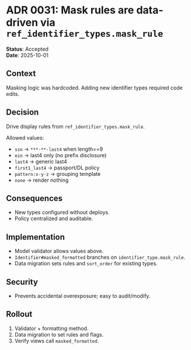 # ADR 0031: Mask rules are data-driven via `ref_identifier_types.mask_rule`

**Status**: Accepted  
**Date**: 2025-10-01

## Context
Masking logic was hardcoded. Adding new identifier types required code edits.

## Decision
Drive display rules from `ref_identifier_types.mask_rule`.

Allowed values:
- `ssn` → `***-**-last4` when length==9  
- `ein` → last4 only (no prefix disclosure)  
- `last4` → generic last4  
- `first1_last4` → passport/DL policy  
- `pattern:x-y-z` → grouping template  
- `none` → render nothing

## Consequences
- New types configured without deploys.
- Policy centralized and auditable.

## Implementation
- Model validator allows values above.
- `Identifier#masked_formatted` branches on `identifier_type.mask_rule`.
- Data migration sets rules and `sort_order` for existing types.

## Security
- Prevents accidental overexposure; easy to audit/modify.

## Rollout
1) Validator + formatting method.  
2) Data migration to set rules and flags.  
3) Verify views call `masked_formatted`.
